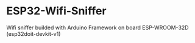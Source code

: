 # ESP32-Wifi-Sniffer
Wifi sniffer builded with Arduino Framework on board ESP-WROOM-32D (esp32doit-devkit-v1)
